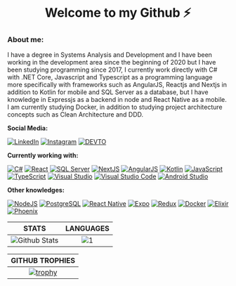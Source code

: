 <h1 align="center">Welcome to my Github ⚡</h1>

### About me:

I have a degree in Systems Analysis and Development and I have been working in the development area since the beginning of 2020 but I have been studying programming since 2017, I currently work directly with C# with .NET Core, Javascript and Typescript as a programming language more specifically with frameworks such as AngularJS, Reactjs and Nextjs in addition to Kotlin for mobile and SQL Server as a database, but I have knowledge in Expressjs as a backend in node and React Native as a mobile. I am currently studying Docker, in addition to studying project architecture concepts such as Clean Architecture and DDD.

**Social Media:**

[![LinkedIn](https://img.icons8.com/fluent/46/000000/linkedin.png)](https://www.linkedin.com/in/gildofj/) [![Instagram](https://img.icons8.com/fluent/46/000000/instagram-new.png)](https://www.instagram.com/tao_gildao/) [![DEVTO](https://res.cloudinary.com/practicaldev/image/fetch/s--AOunT8g5--/c_limit%2Cf_auto%2Cfl_progressive%2Cq_auto%2Cw_40/https://thepracticaldev.s3.amazonaws.com/i/78hs31fax49uwy6kbxyw.png)]([https://dev.to/gildofj])

**Currently working with:**

[![C#](https://img.icons8.com/color/46/000000/c-sharp-logo.png)](https://learn.microsoft.com/pt-br/dotnet/csharp/) [![React](https://img.icons8.com/officexs/46/000000/react.png)](https://pt-br.reactjs.org/) [![SQL Server](https://img.icons8.com/color/48/000000/microsoft-sql-server.png)](https://www.microsoft.com/pt-br/sql-server/sql-server-downloads) [![NextJS](https://cdn.icon-icons.com/icons2/2148/PNG/48/nextjs_icon_132160.png)](https://nextjs.org/) [![AngularJS](https://img.icons8.com/color/48/null/angularjs.png)](https://angularjs.org/) [![Kotlin](https://img.icons8.com/color/48/null/kotlin.png)](https://kotlinlang.org/) [![JavaScript](https://img.icons8.com/color/46/000000/javascript.png)](https://developer.mozilla.org/pt-BR/docs/Web/JavaScript) [![TypeScript](https://img.icons8.com/color/46/000000/typescript.png)](https://www.typescriptlang.org/) [![Visual Studio](https://img.icons8.com/fluency/48/null/visual-studio.png)](https://visualstudio.microsoft.com/pt-br/downloads/) [![Visual Studio Code](https://img.icons8.com/fluent/46/000000/visual-studio-code-2019.png)](https://code.visualstudio.com/) [![Android Studio](https://img.icons8.com/color/48/null/android-studio--v3.png)](https://developer.android.com/studio)

**Other knowledges:**

[![NodeJS](https://img.icons8.com/color/46/000000/nodejs.png)](https://nodejs.org/en/) [![PostgreSQL](https://img.icons8.com/color/46/000000/postgreesql.png)](https://www.postgresql.org/) [![React Native](https://img.icons8.com/color/46/000000/react-native.png)](https://reactnative.dev/) [![Expo](https://cdn.icon-icons.com/icons2/2148/PNG/48/expo_icon_132404.png)](https://expo.dev/) [![Redux](https://img.icons8.com/color/46/000000/redux.png)](https://redux.js.org/) [![Docker](https://img.icons8.com/color/46/000000/docker.png)](https://www.docker.com/) [![Elixir](https://cdn.icon-icons.com/icons2/2107/PNG/48/file_type_elixir_icon_130623.png)](https://elixir-lang.org/docs.html) [![Phoenix](https://cdn.icon-icons.com/icons2/2622/PNG/48/brand_phoenix_framework_icon_158764.png)](https://www.phoenixframework.org)

|STATS|LANGUAGES|
|:---:|:---:|
|![Github Stats](https://github-readme-stats.vercel.app/api?username=gildofj&show_icons=true&theme=dracula&count_private=true)|![1](https://github-readme-stats.vercel.app/api/top-langs/?username=gildofj&layout=compact&theme=dracula&count_private=true)|

|GITHUB TROPHIES|
|:---:|
|[![trophy](https://github-profile-trophy.vercel.app/?username=gildofj&theme=darkhub)](https://github.com/ryo-ma/github-profile-trophy)|
